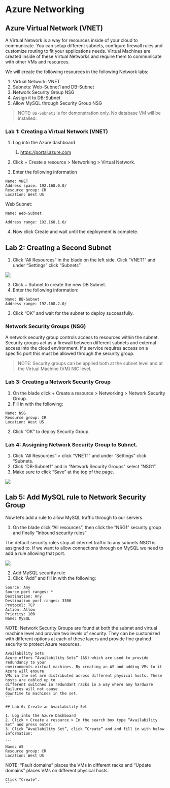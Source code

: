 # Azure Networking

## Azure Virtual Network (VNET)


A Virtual Network is a way for resources inside of your cloud to communicate. 
You can setup different subnets, configure firewall rules and customize routing to fit your applications needs. 
Virtual Machines are created inside of these Virtual Networks and
require them to communicate with other VMs and resources.

We will create the following resources in the following Network labs:
1. Virtual Network: VNET
2. Subnets: Web-Subnet1 and DB-Subnet
3. Network Security Group NSG
4. Assign it to DB-Subnet
5. Allow MySQL through Security Group NSG


> NOTE: `DB-Subnet1` is for demonstration only. No database VM will be installed.  

### Lab 1: Creating a Virtual Network (VNET)

1. Log into the Azure dashboard
	1. https://portal.azure.com
2. Click + Create a resource > Networking > Virtual Network.

3. Enter the following information

```
Name: VNET
Address space: 192.168.0.0/
Resource group: CR
Location: West US
``````

Web Subnet:
```
Name: Web-Subnet

Address range: 192.168.1.0/
```

4. Now click Create and wait until the deployment is complete.

## Lab 2: Creating a Second Subnet

1. Click “All Resources” in the blade on the left side. Click “VNET1” and under “Settings” click “Subnets”

![](index/4329CF5D-7936-4A43-B56C-DC8E439FE7BB.png)

3. Click + Subnet to create the new DB Subnet.
4. Enter the following information:

```
Name: DB-Subnet
Address range: 192.168.2.0/
```

3. Click “OK” and wait for the subnet to deploy successfully.


### Network Security Groups (NSG)
A network security group controls access to resources within the subnet. Security groups act as a firewall between different subnets and external access into the cloud environment.
If a service requires access on a specific port this must be allowed through the security group.

> NOTE: Security groups can be applied both at the subnet level and at the Virtual Machine (VM) NIC level.  

### Lab 3: Creating a Network Security Group

1. On the blade click + Create a resource > Networking > Network Security Group.
2. Fill in with the following:

```
Name: NSG
Resource group: CR
Location: West US
```

2. Click “OK” to deploy Security Group.

### Lab 4: Assigning Network Security Group to Subnet.

1. Click “All Resources” > click “VNET1” and under “Settings” click “Subnets.
2. Click “DB-Subnet1” and in “Network Security Groups” select “NSG1”
3. Make sure to click “Save” at the top of the page.

![](index/6B60AA21-54FD-4EAA-BBA6-B10D8CE1AD8A.png)

## Lab 5: Add MySQL rule to Network Security Group
Now let’s add a rule to allow MySQL traffic through to our servers.

1. On the blade click “All resources”, then click the “NSG1” security group and finally “Inbound security rules”

The default security rules stop all internet traffic to any subnets NSG1 is assigned to. If we want to allow connections through on MySQL we need to add a rule allowing that port.

![](index/68280F20-8FB0-4531-8D6F-BBA30B951A6F.png)

2. Add MySQL security rule
3. Click “Add” and fill in with the following:

```
Source: Any
Source port ranges: *
Destination: Any
Destination port ranges: 3306
Protocol: TCP
Action: Allow
Priority: 100
Name: MySQL
``````
NOTE: Network Security Groups are found at both the subnet and virtual machine level
and provide two levels of security. They can be customized with different options at each
of these layers and provide fine grained security to protect Azure resources.
``````
Availability Sets
Azure offers “Availability Sets” (AS) which are used to provide redundancy to your
environments virtual machines. By creating an AS and adding VMs to it Azure will ensure
VMs in the set are distributed across different physical hosts. These hosts are cabled up to
different switches in redundant racks in a way where any hardware failures will not cause
downtime to machines in the set.
```

## Lab 6: Create an Availability Set

1. Log into the Azure Dashboard
2. Click + Create a resource > In the search box type “Availability Set” and press enter.
3. Click “Availability Set”, click “Create” and and fill in with below information:

```
Name: AS
Resource group: CR
Location: West US
``````
NOTE: “Fault domains” places the VMs in different racks and “Update domains” places
VMs on different physical hosts.
``````
Click "Create".
```
